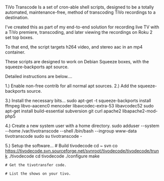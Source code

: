 TiVo Transcode Is a set of cron-able shell scripts, designed to be a totally 
automated, maintenance-free, method of transcoding TiVo recordings to a 
destination.

I've created this as part of my end-to-end solution for recording live TV with a TiVo premiere, transcoding, and later viewing the recordings on Roku 2 set top boxes.

To that end, the script targets h264 video, and stereo aac in an mp4 container.

These scripts are designed to work on Debian Squeeze boxes, with the squeeze-backports apt source.

Detailed instructions are below....

1.) Enable non-free contrib for all normal apt sources.
2.) Add the squeeze-backports source.

3.) Install the necessary bits...
    sudo apt-get -t squeeze-backports install ffmpeg libvo-aacenc0 mencoder libavcodec-extra-53 libavcodec52
    sudo apt-get install build-essential subversion git curl apache2 libapache2-mod-php5


4.) Create a new system user with a home directory.
    sudo adduser --system --home /var/tivotranscode --shell /bin/bash --ingroup www-data tivotranscode
    sudo su tivotranscode -
    

5.) Setup the software...
    # Build tivodecode
    cd ~
    svn co https://tivodecode.svn.sourceforge.net/svnroot/tivodecode/tivodecode/trunk ./tivodecode
    cd tivodecode
    ./configure
    make
    
    # Get the tivotransfer code.
    
    # List the shows on your tivo.
    

